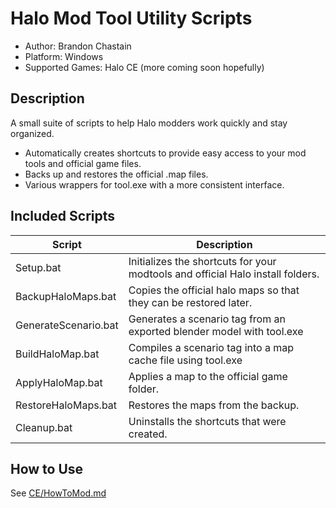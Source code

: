 # Halo Mod Tool Utility Scripts

* Author: Brandon Chastain
* Platform: Windows
* Supported Games: Halo CE (more coming soon hopefully)

## Description

A small suite of scripts to help Halo modders work quickly and stay organized.

* Automatically creates shortcuts to provide easy access to your mod tools and official game files.
* Backs up and restores the official .map files.
* Various wrappers for tool.exe with a more consistent interface.

## Included Scripts

|Script|Description|
|---|---|
|Setup.bat|Initializes the shortcuts for your modtools and official Halo install folders.|
|BackupHaloMaps.bat|Copies the official halo maps so that they can be restored later.|
|GenerateScenario.bat|Generates a scenario tag from an exported blender model with tool.exe|
|BuildHaloMap.bat|Compiles a scenario tag into a map cache file using tool.exe|
|ApplyHaloMap.bat|Applies a map to the official game folder.|
|RestoreHaloMaps.bat|Restores the maps from the backup.|
|Cleanup.bat|Uninstalls the shortcuts that were created.|

## How to Use
See [CE/HowToMod.md](CE/HowToMod.md)
